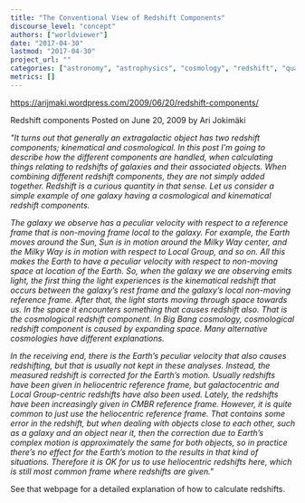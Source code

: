 ```yaml
---
title: "The Conventional View of Redshift Components"
discourse_level: "concept"
authors: ["worldviewer"]
date: "2017-04-30"
lastmod: "2017-04-30"
project_url: ""
categories: ["astronomy", "astrophysics", "cosmology", "redshift", "quasars", "halton arp"]
metrics: []
---
```


https://arijmaki.wordpress.com/2009/06/20/redshift-components/

Redshift components
Posted on June 20, 2009 by Ari Jokimäki

_"It turns out that generally an extragalactic object has two redshift components; kinematical and cosmological. In this post I’m going to describe how the different components are handled, when calculating things relating to redshifts of galaxies and their associated objects. When combining different redshift components, they are not simply added together. Redshift is a curious quantity in that sense. Let us consider a simple example of one galaxy having a cosmological and kinematical redshift components._

_The galaxy we observe has a peculiar velocity with respect to a reference frame that is non-moving frame local to the galaxy. For example, the Earth moves around the Sun, Sun is in motion around the Milky Way center, and the Milky Way is in motion with respect to Local Group, and so on. All this makes the Earth to have a peculiar velocity with respect to non-moving space at location of the Earth. So, when the galaxy we are observing emits light, the first thing the light experiences is the kinematical redshift that occurs between the galaxy’s rest frame and the galaxy’s local non-moving reference frame. After that, the light starts moving through space towards us. In the space it encounters something that causes redshift also. That is the cosmological redshift component. In Big Bang cosmology, cosmological redshift component is caused by expanding space. Many alternative cosmologies have different explanations._

_In the receiving end, there is the Earth’s peculiar velocity that also causes redshifting, but that is usually not kept in these analyses. Instead, the measured redshift is corrected for the Earth’s motion. Usually redshifts have been given in heliocentric reference frame, but galactocentric and Local Group-centric redshifts have also been used. Lately, the redshifts have been increasingly given in CMBR reference frame. However, it is quite common to just use the heliocentric reference frame. That contains some error in the redshift, but when dealing with objects close to each other, such as a galaxy and an object near it, then the correction due to Earth’s complex motion is approximately the same for both objects, so in practice there’s no effect for the Earth’s motion to the results in that kind of situations. Therefore it is OK for us to use heliocentric redshifts here, which is still most common frame where redshifts are given."_

See that webpage for a detailed explanation of how to calculate redshifts.